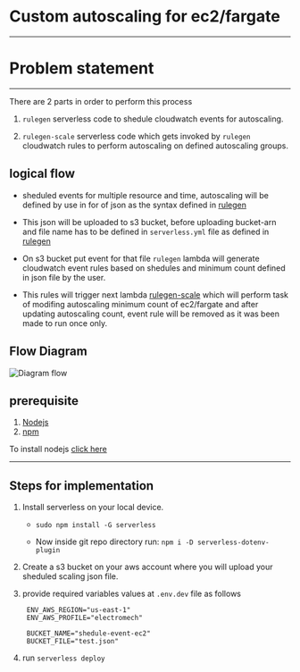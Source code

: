 # Custom autoscaling for ec2/fargate

---

# Problem statement

---

There are 2 parts in order to perform this process

1. `rulegen` serverless code to shedule cloudwatch events for autoscaling.

2. `rulegen-scale` serverless code which gets invoked by `rulegen` cloudwatch rules to perform autoscaling on defined autoscaling groups.

## logical flow

- sheduled events for multiple resource and time, autoscaling will be defined by use in for of json as the syntax defined in [rulegen](https://github.com/electromech-117/schoolG/tree/main/event_rule_gen)

- This json will be uploaded to s3 bucket, before uploading bucket-arn and file name has to be defined in `serverless.yml` file as defined in [rulegen](https://github.com/electromech-117/schoolG/tree/main/event_rule_gen)

- On s3 bucket put event for that file `rulegen` lambda will generate cloudwatch event rules based on shedules and minimum count defined in json file by the user.

- This rules will trigger next lambda [rulegen-scale](https://github.com/electromech-117/schoolG/tree/main/scale) which will perform task of modifing autoscaling minimum count of ec2/fargate and after updating autoscaling count, event rule will be removed as it was been made to run once only.


## Flow Diagram

![Diagram flow](https://raw.githubusercontent.com/electromech-117/schoolG/test/.github/images/customAutoScaling.svg?token=AVCSZ6K45RW4OACTZP2SLIDBRN2AI)

## prerequisite
1. [Nodejs](https://nodejs.org/en/)
2. [npm](http://npmjs.org/install.sh)

To install nodejs [click here](https://github.com/nodesource/distributions)

---

## Steps for implementation

1. Install serverless on your local device.
        
    - `sudo npm install -G serverless`

    - Now inside git repo directory run: `npm i -D serverless-dotenv-plugin`

2. Create a s3 bucket on your aws account where you will upload your sheduled scaling json file.

3. provide required variables values at `.env.dev` file as follows

        ENV_AWS_REGION="us-east-1"
        ENV_AWS_PROFILE="electromech"

        BUCKET_NAME="shedule-event-ec2"
        BUCKET_FILE="test.json"

4. run `serverless deploy`

